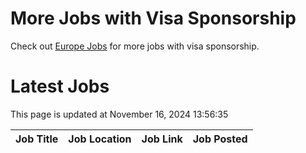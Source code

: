 # More Jobs with Visa Sponsorship

Check out [Europe Jobs](https://github.com/sureshparimi/europejobs#latest-jobs) for more jobs with visa sponsorship.

# Latest Jobs

This page is updated at November 16, 2024 13:56:35

| Job Title | Job Location | Job Link | Job Posted |
| --- | --- | --- | --- |
